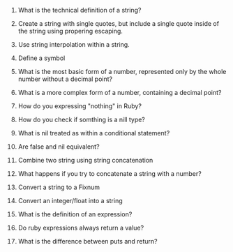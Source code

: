 1. What is the technical definition of a string?

2. Create a string with single quotes, but include a single quote inside of the string using propering escaping. 

3. Use string interpolation within a string. 

4. Define a symbol

5. What is the most basic form of a number, represented only by the whole number without a decimal point?

6. What is a more complex form of a number, containing a decimal point?

7. How do you expressing "nothing" in Ruby?

8. How do you check if somthing is a nill type?

9. What is nil treated as within a conditional statement?

10. Are false and nil equivalent? 

11. Combine two string using string concatenation

12. What happens if you try to concatenate a string with a number?

13. Convert a string to a Fixnum

14. Convert an integer/float into a string

15. What is the definition of an expression?

16. Do ruby expressions always return a value?

17. What is the difference between puts and return?
